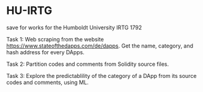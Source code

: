# HU-IRTG
save for works for the Humboldt University IRTG 1792

Task 1: Web scraping from the website https://www.stateofthedapps.com/de/dapps. Get the name, category, and hash address for every DApps.

Task 2: Partition codes and comments from Solidity source files.

Task 3: Explore the predictablility of the category of a DApp from its source codes and comments, using ML.

